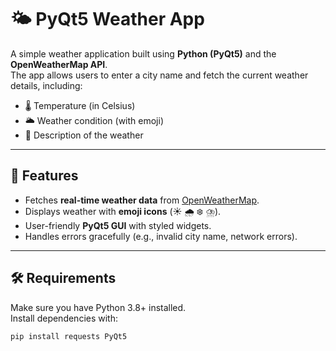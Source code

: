 # 🌤️ PyQt5 Weather App

A simple weather application built using **Python (PyQt5)** and the **OpenWeatherMap API**.  
The app allows users to enter a city name and fetch the current weather details, including:

- 🌡️ Temperature (in Celsius)  
- 🌥️ Weather condition (with emoji)  
- 📝 Description of the weather  

---

## 📌 Features
- Fetches **real-time weather data** from [OpenWeatherMap](https://openweathermap.org/).  
- Displays weather with **emoji icons** (☀️ 🌧️ ❄️ ⛈️).  
- User-friendly **PyQt5 GUI** with styled widgets.  
- Handles errors gracefully (e.g., invalid city name, network errors).  

---

## 🛠️ Requirements
Make sure you have Python 3.8+ installed.  
Install dependencies with:

```bash
pip install requests PyQt5
